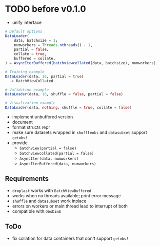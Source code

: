 # TODO before v0.1.0

- unify interface

```julia
# Default options
DataLoader(
    data, batchsize = 1;
    numworkers = Threads.nthreads() - 1,
    partial = false,
    collate = true,
    buffered = collate,
) = AsyncIterBuffered(batchviewcollated(data, batchsize), numworkers)

# Training example
DataLoader(data, 16, partial = true)
  -> BatchViewCollated

# Validation example
DataLoader(data, 16, shuffle = false, partial = false)

# Visualization example
DataLoader(data, nothing, shuffle = true, collate = false)
```

- implement unbuffered version
- document
- format structs repr
- make sure datasets wrapped in `shuffleobs` and `datasubset`
  support `getobs!`
- provide
  - `batchview(partial = false)`
  - `batchviewcollated(partial = false)`
  - `AsyncIter(data, numworkers)`
  - `AsyncIterBuffered(data, numworkers)`

## Requirements

- `droplast` works with `BatchViewBuffered`
- works when no threads available; print error message
- `shuffle` and `datasubset` work inplace
- errors on workers or main thread lead to interrupt of both
- compatible with `ObsDim`s

## ToDo

- fix collation for data containers that don't support `getobs!`
